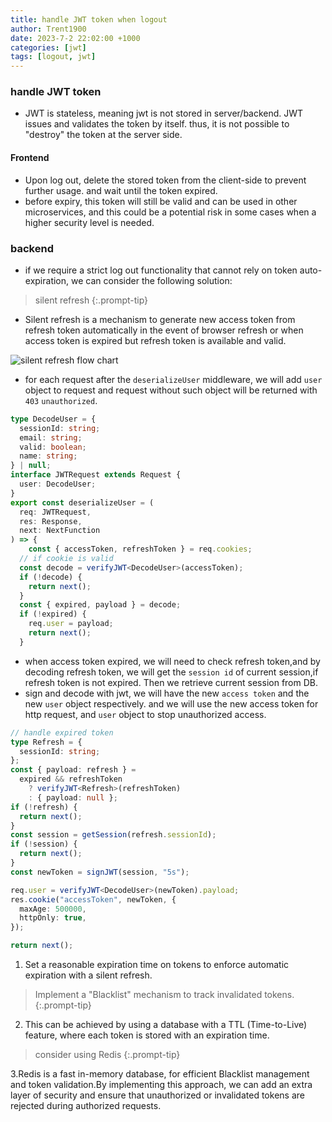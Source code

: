 ```yaml
---
title: handle JWT token when logout
author: Trent1900
date: 2023-7-2 22:02:00 +1000
categories: [jwt]
tags: [logout, jwt]
---
```


### handle JWT token

- JWT is stateless, meaning jwt is not stored in server/backend. JWT issues and validates the token by itself. thus, it is not possible to "destroy" the token at the server side.

#### Frontend

- Upon log out, delete the stored token from the client-side to prevent further usage. and wait until the token expired.
- before expiry, this token will still be valid and can be used in other microservices, and this could be a potential risk in some cases when a higher security level is needed.

### backend

- if we require a strict log out functionality that cannot rely on token auto-expiration, we can consider the following solution:

> silent refresh<!-- prettier-ignore -->
{:.prompt-tip}

- Silent refresh is a mechanism to generate new access token from refresh token automatically in the event of browser refresh or when access token is expired but refresh token is available and valid.

![silent refresh flow chart](https://s2.loli.net/2023/07/09/d8bH7oJ5nGKMR9w.png)

- for each request after the `deserializeUser` middleware, we will add `user` object to request and request without such object will be returned with `403` `unauthorized`.

```ts
type DecodeUser = {
  sessionId: string;
  email: string;
  valid: boolean;
  name: string;
} | null;
interface JWTRequest extends Request {
  user: DecodeUser;
}
export const deserializeUser = (
  req: JWTRequest,
  res: Response,
  next: NextFunction
) => {
    const { accessToken, refreshToken } = req.cookies;
  // if cookie is valid
  const decode = verifyJWT<DecodeUser>(accessToken);
  if (!decode) {
    return next();
  }
  const { expired, payload } = decode;
  if (!expired) {
    req.user = payload;
    return next();
  }
```

- when access token expired, we will need to check refresh token,and by decoding refresh token, we will get the `session id` of current session,if refresh token is not expired. Then we retrieve current session from DB.
- sign and decode with jwt, we will have the new `access token` and the new `user` object respectively. and we will use the new access token for http request, and `user` object to stop unauthorized access.

```ts
// handle expired token
type Refresh = {
  sessionId: string;
};
const { payload: refresh } =
  expired && refreshToken
    ? verifyJWT<Refresh>(refreshToken)
    : { payload: null };
if (!refresh) {
  return next();
}
const session = getSession(refresh.sessionId);
if (!session) {
  return next();
}
const newToken = signJWT(session, "5s");

req.user = verifyJWT<DecodeUser>(newToken).payload;
res.cookie("accessToken", newToken, {
  maxAge: 500000,
  httpOnly: true,
});

return next();
```

1. Set a reasonable expiration time on tokens to enforce automatic expiration with a silent refresh.

> Implement a "Blacklist" mechanism to track invalidated tokens.<!-- prettier-ignore -->
{:.prompt-tip}

2. This can be achieved by using a database with a TTL (Time-to-Live) feature, where each token is stored with an expiration time.

> consider using Redis<!-- prettier-ignore -->
{:.prompt-tip}

3.Redis is a fast in-memory database, for efficient Blacklist management and token validation.By implementing this approach, we can add an extra layer of security and ensure that unauthorized or invalidated tokens are rejected during authorized requests.
